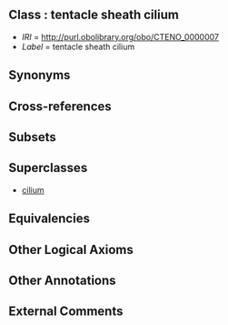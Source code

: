 
## Class : tentacle sheath cilium

 * *IRI* = http://purl.obolibrary.org/obo/CTENO_0000007
 * *Label* = tentacle sheath cilium

## Synonyms


## Cross-references


## Subsets


## Superclasses

 * [cilium](../../GO/29/GO_0005929.md)

## Equivalencies


## Other Logical Axioms


## Other Annotations


## External Comments

